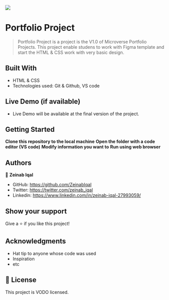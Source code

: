 ![](https://img.shields.io/badge/Microverse-blueviolet)

# Portfolio Project

> Portfolio Project is a project is the V1.0 of Microverse Portfolio Projects. This project enable studens to work with Figma template and start the HTML & CSS work with very basic design. 

## Built With

- HTML & CSS
- Technologies used: Git & Github, VS code

## Live Demo (if available)
- Live Demo will be available at the final version of the project. 


## Getting Started

**Clone this repository to the local machine**
**Open the folder with a code editor (VS code)**
**Modify information you want to**
**Run using web browser**

## Authors

👤 **Zeinab Iqal**

- GitHub:  https://github.com/ZeinabIqal
- Twitter: https://twitter.com/zeinab_iqal
- Linkedin: https://www.linkedin.com/in/zeinab-iqal-27993059/


## Show your support
Give a ⭐️ if you like this project!

## Acknowledgments

- Hat tip to anyone whose code was used
- Inspiration
- etc

## 📝 License

This project is VODO licensed.

